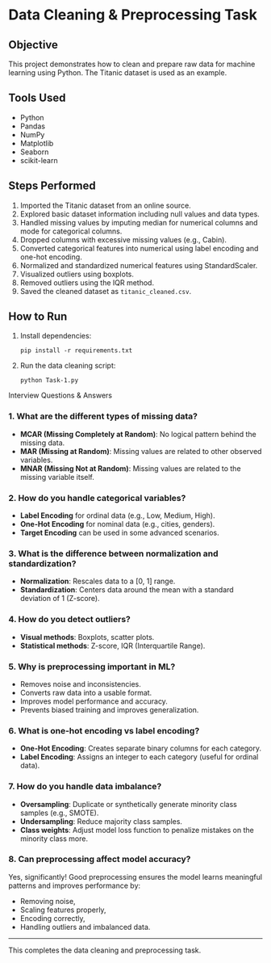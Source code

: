 # Data Cleaning & Preprocessing Task

## Objective
This project demonstrates how to clean and prepare raw data for machine learning using Python. The Titanic dataset is used as an example.

## Tools Used
- Python
- Pandas
- NumPy
- Matplotlib
- Seaborn
- scikit-learn

## Steps Performed
1. Imported the Titanic dataset from an online source.
2. Explored basic dataset information including null values and data types.
3. Handled missing values by imputing median for numerical columns and mode for categorical columns.
4. Dropped columns with excessive missing values (e.g., Cabin).
5. Converted categorical features into numerical using label encoding and one-hot encoding.
6. Normalized and standardized numerical features using StandardScaler.
7. Visualized outliers using boxplots.
8. Removed outliers using the IQR method.
9. Saved the cleaned dataset as `titanic_cleaned.csv`.

## How to Run
1. Install dependencies:
   ```
   pip install -r requirements.txt
   ```
2. Run the data cleaning script:
   ```
   python Task-1.py
   ```

Interview Questions & Answers

### 1. What are the different types of missing data?
- **MCAR (Missing Completely at Random)**: No logical pattern behind the missing data.
- **MAR (Missing at Random)**: Missing values are related to other observed variables.
- **MNAR (Missing Not at Random)**: Missing values are related to the missing variable itself.

### 2. How do you handle categorical variables?
- **Label Encoding** for ordinal data (e.g., Low, Medium, High).
- **One-Hot Encoding** for nominal data (e.g., cities, genders).
- **Target Encoding** can be used in some advanced scenarios.

### 3. What is the difference between normalization and standardization?
- **Normalization**: Rescales data to a [0, 1] range.
- **Standardization**: Centers data around the mean with a standard deviation of 1 (Z-score).

### 4. How do you detect outliers?
- **Visual methods**: Boxplots, scatter plots.
- **Statistical methods**: Z-score, IQR (Interquartile Range).

### 5. Why is preprocessing important in ML?
- Removes noise and inconsistencies.
- Converts raw data into a usable format.
- Improves model performance and accuracy.
- Prevents biased training and improves generalization.

### 6. What is one-hot encoding vs label encoding?
- **One-Hot Encoding**: Creates separate binary columns for each category.
- **Label Encoding**: Assigns an integer to each category (useful for ordinal data).

### 7. How do you handle data imbalance?
- **Oversampling**: Duplicate or synthetically generate minority class samples (e.g., SMOTE).
- **Undersampling**: Reduce majority class samples.
- **Class weights**: Adjust model loss function to penalize mistakes on the minority class more.

### 8. Can preprocessing affect model accuracy?
Yes, significantly! Good preprocessing ensures the model learns meaningful patterns and improves performance by:
- Removing noise,
- Scaling features properly,
- Encoding correctly,
- Handling outliers and imbalanced data.


---
This completes the data cleaning and preprocessing task.

